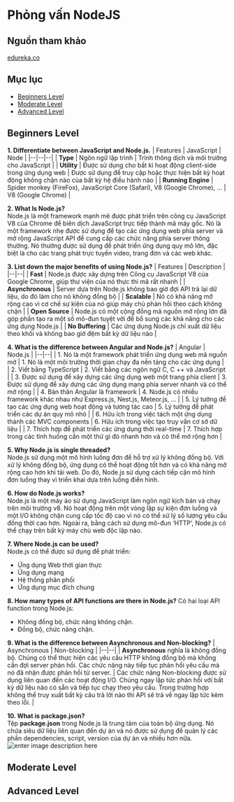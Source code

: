 # Phỏng vấn NodeJS

## Nguồn tham khảo
[edureka.co](https://www.edureka.co/blog/interview-questions/top-node-js-interview-questions-2016/#beginnerslevel)

## Mục lục
-   [Beginners Level](#beginner)
-   [Moderate Level](#moderate)
-   [Advanced Level](#advanced)

<a id="beginner"></a>
## Beginners Level

**1. Differentiate between JavaScript and Node.js.**
| Features | JavaScript |  Node  |
|--|--|--|
| **Type** | Ngôn ngữ lập trình | Trình thông dịch và môi trường cho JavaScript |
| **Utility** | Được sử dụng cho bất kì hoạt động client-side trong ứng dụng web | Được sử dụng để truy cập hoặc thực hiện bất kỳ hoạt động không chặn nào của bất kỳ hệ điều hành nào |
| **Running Engine** | Spider monkey (FireFox), JavaScript Core (Safari), V8 (Google Chrome), ... | V8 (Google Chrome) |

**2. What Is Node.js?**\
Node.js là một framework mạnh mẽ được phát triển trên công cụ JavaScript V8 của Chrome để biên dịch JavaScript trực tiếp thành mã máy gốc. Nó là một framework nhẹ được sử dụng để tạo các ứng dụng web phía server và mở rộng JavaScript API để cung cấp các chức năng phía server thông thường. Nó thường được sử dụng để phát triển ứng dụng quy mô lớn, đặc biệt là cho các trang phát trực tuyến video, trang đơn và các web khác.

**3. List down the major benefits of using Node.js?**
| Features | Description |
|--|--|
| **Fast** | Node.js được xây dựng trên Công cụ JavaScript V8 của Google Chrome, giúp thư viện của nó thực thi mã rất nhanh |
| **Asynchronous** | Server dựa trên Node.js không bao giờ đợi API trả lại dữ liệu, do đó làm cho nó không đồng bộ |
| **Scalable** | Nó có khả năng mở rộng cao vì cơ chế sự kiện của nó giúp máy chủ phản hồi theo cách không chặn |
| **Open Source** | Node.js có một cộng đồng mã nguồn mở rộng lớn đã góp phần tạo ra một số mô-đun tuyệt vời để bổ sung các khả năng cho các ứng dụng Node.js |
| **No Buffering** | Các ứng dụng Node.js chỉ xuất dữ liệu theo khối và không bao giờ đệm bất kỳ dữ liệu nào |

**4. What is the difference between Angular and Node.js?**
| Angular | Node.js |
|--|--|
| 1. Nó là một framework phát triển ứng dụng web mã nguồn mở | 1. Nó là một môi trường thời gian chạy đa nền tảng cho các ứng dụng |
| 2. Viết bằng TypeScript | 2. Viết bằng các ngôn ngữ C, C ++ và JavaScript |
| 3. Được sử dụng để xây dựng các ứng dụng web một trang phía client | 3. Được sử dụng để xây dựng các ứng dụng mạng phía server nhanh và có thể mở rộng |
| 4. Bản thân Angular là framework | 4. Node.js có nhiều framework khác nhau như Express.js, Nest.js, Meteor.js, ... |
| 5. Lý tưởng để tạo các ứng dụng web hoạt động và tương tác cao | 5. Lý tưởng để phát triển các dự án quy mô nhỏ |
| 6. Hữu ích trong việc tách một ứng dụng thành các MVC components | 6. Hữu ích trong việc tạo truy vấn cơ sở dữ liệu |
| 7. Thích hợp để phát triển các ứng dụng thời real-time | 7. Thích hợp trong các tình huống cần một thứ gì đó nhanh hơn và có thể mở rộng hơn |

**5. Why Node.js is single threaded?**\
Node.js sử dụng một mô hình luồng đơn để hỗ trợ xử lý không đồng bộ. Với xử lý không đồng bộ, ứng dụng có thể hoạt động tốt hơn và có khả năng mở rộng cao hơn khi tải web. Do đó, Node.js sử dụng cách tiếp cận mô hình đơn luồng thay vì triển khai dựa trên luồng điển hình.

**6. How do Node.js works?**\
Node.js là một máy ảo sử dụng JavaScript làm ngôn ngữ kịch bản và chạy trên môi trường v8. Nó hoạt động trên một vòng lặp sự kiện đơn luồng và một I/O không chặn cung cấp tốc độ cao vì nó có thể xử lý số lượng yêu cầu đồng thời cao hơn. Ngoài ra, bằng cách sử dụng mô-đun ‘HTTP’, Node.js có thể chạy trên bất kỳ máy chủ web độc lập nào.

**7. Where Node.js can be used?**\
Node.js có thể được sử dụng để phát triển:
+ Ứng dụng Web thời gian thực
+ Ứng dụng mạng
+ Hệ thống phân phối
+ Ứng dụng mục đích chung

**8. How many types of API functions are there in Node.js?**
Có hai loại API function trong Node.js:
+ Không đồng bộ, chức năng không chặn.
+ Đồng bộ, chức năng chặn.

**9. What is the difference between Asynchronous and Non-blocking?**
| Asynchronous | Non-blocking |
|--|--|
| **Asynchronous** nghĩa là không đồng bộ. Chúng có thể thực hiện các yêu cầu HTTP không đồng bộ mà không cần đợi server phản hồi. Các chức năng này tiếp tục phản hồi yêu cầu mà nó đã nhận được phản hồi từ server. | Các chức năng Non-blocking được sử dụng liên quan đến các hoạt động I/O. Chúng ngay lập tức phản hồi với bất kỳ dữ liệu nào có sẵn và tiếp tục chạy theo yêu cầu. Trong trường hợp không thể truy xuất bất kỳ câu trả lời nào thì API sẽ trả về ngay lập tức kèm theo lỗi. |

**10. What is package.json?**\
Tệp **package.json** trong Node.js là trung tâm của toàn bộ ứng dụng. Nó chứa siêu dữ liệu liên quan đến dự án và nó được sử dụng để quản lý các phần dependencies, script, version của dự án và nhiều hơn nữa.
![enter image description here](https://cdn1.bbcode0.com/uploads/2021/1/16/3cc5a5ddcee867d46f1240ce79bee143-full.png)

<a id="moderate"></a>
## Moderate Level

<a id="advanced"></a>
## Advanced Level
